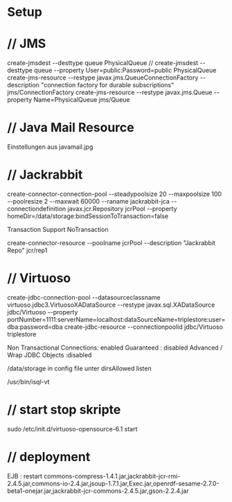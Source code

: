 Setup
=====


// JMS
====== 
create-jmsdest --desttype queue PhysicalQueue			 // create-jmsdest --desttype queue --property User=public:Password=public PhysicalQueue
create-jms-resource --restype javax.jms.QueueConnectionFactory --description "connection factory for durable subscriptions" jms/ConnectionFactory
create-jms-resource --restype javax.jms.Queue --property Name=PhysicalQueue jms/Queue


// Java Mail Resource
=====================
Einstellungen aus javamail.jpg

// Jackrabbit
=============
create-connector-connection-pool --steadypoolsize 20 --maxpoolsize 100 --poolresize 2 --maxwait 60000 --raname jackrabbit-jca --connectiondefinition javax.jcr.Repository jcrPool --property homeDir=/data/storage:bindSessionToTransaction=false

Transaction Support NoTransaction

create-connector-resource --poolname jcrPool --description "Jackrabbit Repo" jcr/rep1


// Virtuoso
===========
create-jdbc-connection-pool --datasourceclassname virtuoso.jdbc3.VirtuosoXADataSource --restype javax.sql.XADataSource jdbc/Virtuoso --property portNumber=1111:serverName=localhost:dataSourceName=triplestore:user=dba:password=dba
create-jdbc-resource --connectionpoolid jdbc/Virtuoso triplestore

Non Transactional Connections:  enabled
Guaranteed : disabled
Advanced / Wrap JDBC Objects :disabled

/data/storage in config file unter dirsAllowed listen

/usr/bin/isql-vt

// start stop skripte
=====================
sudo /etc/init.d/virtuoso-opensource-6.1 start

// deployment
=============

EJB : restart 
commons-compress-1.4.1.jar,jackrabbit-jcr-rmi-2.4.5.jar,commons-io-2.4.jar,jsoup-1.7.1.jar,Exec.jar,openrdf-sesame-2.7.0-beta1-onejar.jar,jackrabbit-jcr-commons-2.4.5.jar,gson-2.2.4.jar
